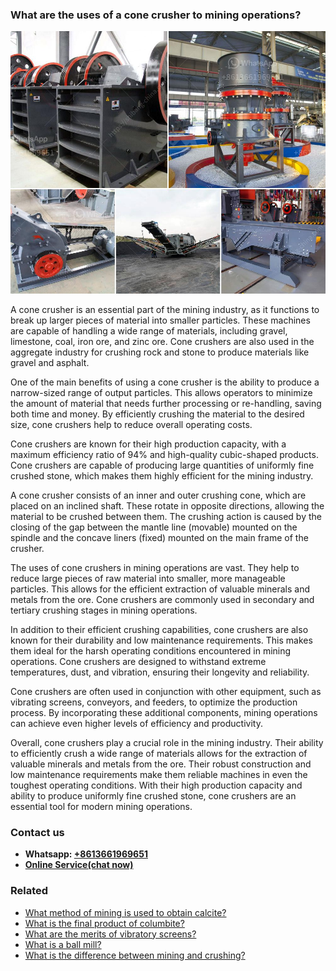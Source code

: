 <h3>What are the uses of a cone crusher to mining operations?</h3><img src='1701743082.jpg' alt=''><p>A cone crusher is an essential part of the mining industry, as it functions to break up larger pieces of material into smaller particles. These machines are capable of handling a wide range of materials, including gravel, limestone, coal, iron ore, and zinc ore. Cone crushers are also used in the aggregate industry for crushing rock and stone to produce materials like gravel and asphalt.</p><p>One of the main benefits of using a cone crusher is the ability to produce a narrow-sized range of output particles. This allows operators to minimize the amount of material that needs further processing or re-handling, saving both time and money. By efficiently crushing the material to the desired size, cone crushers help to reduce overall operating costs.</p><p>Cone crushers are known for their high production capacity, with a maximum efficiency ratio of 94% and high-quality cubic-shaped products. Cone crushers are capable of producing large quantities of uniformly fine crushed stone, which makes them highly efficient for the mining industry.</p><p>A cone crusher consists of an inner and outer crushing cone, which are placed on an inclined shaft. These rotate in opposite directions, allowing the material to be crushed between them. The crushing action is caused by the closing of the gap between the mantle line (movable) mounted on the spindle and the concave liners (fixed) mounted on the main frame of the crusher.</p><p>The uses of cone crushers in mining operations are vast. They help to reduce large pieces of raw material into smaller, more manageable particles. This allows for the efficient extraction of valuable minerals and metals from the ore. Cone crushers are commonly used in secondary and tertiary crushing stages in mining operations.</p><p>In addition to their efficient crushing capabilities, cone crushers are also known for their durability and low maintenance requirements. This makes them ideal for the harsh operating conditions encountered in mining operations. Cone crushers are designed to withstand extreme temperatures, dust, and vibration, ensuring their longevity and reliability.</p><p>Cone crushers are often used in conjunction with other equipment, such as vibrating screens, conveyors, and feeders, to optimize the production process. By incorporating these additional components, mining operations can achieve even higher levels of efficiency and productivity.</p><p>Overall, cone crushers play a crucial role in the mining industry. Their ability to efficiently crush a wide range of materials allows for the extraction of valuable minerals and metals from the ore. Their robust construction and low maintenance requirements make them reliable machines in even the toughest operating conditions. With their high production capacity and ability to produce uniformly fine crushed stone, cone crushers are an essential tool for modern mining operations.</p><h3>Contact us</h3><ul><li><strong>Whatsapp:&nbsp;<a href="https://wa.me/8613661969651">+8613661969651</a></strong></li><li><a href="https://swt.shibang-china.com/?git&amp;zhl&amp;What are the uses of a cone crusher to mining operations"><strong>Online Service(chat now)</strong></a></li></ul><h3>Related</h3><ul><li><a href='What method of mining is used to obtain calcite.md'>What method of mining is used to obtain calcite?</a></li><li><a href='What is the final product of columbite.md'>What is the final product of columbite?</a></li><li><a href='What are the merits of vibratory screens.md'>What are the merits of vibratory screens?</a></li><li><a href='What is a ball mill.md'>What is a ball mill?</a></li><li><a href='What is the difference between mining and crushing.md'>What is the difference between mining and crushing?</a></li></ul>